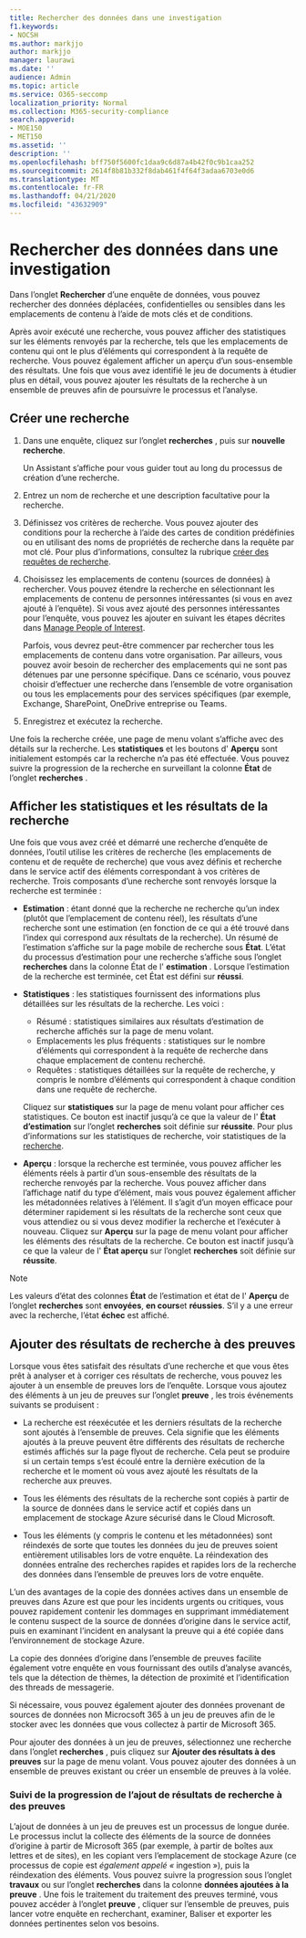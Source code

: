 ```yaml
---
title: Rechercher des données dans une investigation
f1.keywords:
- NOCSH
ms.author: markjjo
author: markjjo
manager: laurawi
ms.date: ''
audience: Admin
ms.topic: article
ms.service: O365-seccomp
localization_priority: Normal
ms.collection: M365-security-compliance
search.appverid:
- MOE150
- MET150
ms.assetid: ''
description: ''
ms.openlocfilehash: bff750f5600fc1daa9c6d87a4b42f0c9b1caa252
ms.sourcegitcommit: 2614f8b81b332f8dab461f4f64f3adaa6703e0d6
ms.translationtype: MT
ms.contentlocale: fr-FR
ms.lasthandoff: 04/21/2020
ms.locfileid: "43632909"
---
```

# <a name="search-for-data-in-an-investigation"></a>Rechercher des données dans une investigation

Dans l’onglet **Rechercher** d’une enquête de données, vous pouvez rechercher des données déplacées, confidentielles ou sensibles dans les emplacements de contenu à l’aide de mots clés et de conditions. 

Après avoir exécuté une recherche, vous pouvez afficher des statistiques sur les éléments renvoyés par la recherche, tels que les emplacements de contenu qui ont le plus d’éléments qui correspondent à la requête de recherche. Vous pouvez également afficher un aperçu d’un sous-ensemble des résultats. Une fois que vous avez identifié le jeu de documents à étudier plus en détail, vous pouvez ajouter les résultats de la recherche à un ensemble de preuves afin de poursuivre le processus et l’analyse.

## <a name="create-a-search"></a>Créer une recherche

1. Dans une enquête, cliquez sur l’onglet **recherches** , puis sur **nouvelle recherche**. 

    Un Assistant s’affiche pour vous guider tout au long du processus de création d’une recherche.

2. Entrez un nom de recherche et une description facultative pour la recherche.

3. Définissez vos critères de recherche. Vous pouvez ajouter des conditions pour la recherche à l’aide des cartes de condition prédéfinies ou en utilisant des noms de propriétés de recherche dans la requête par mot clé. Pour plus d’informations, consultez la rubrique [créer des requêtes de recherche](build-search-queries.md).

4. Choisissez les emplacements de contenu (sources de données) à rechercher. Vous pouvez étendre la recherche en sélectionnant les emplacements de contenu de personnes intéressantes (si vous en avez ajouté à l’enquête). Si vous avez ajouté des personnes intéressantes pour l’enquête, vous pouvez les ajouter en suivant les étapes décrites dans [Manage People of Interest](manage-people-of-interest.md#add-people-of-interest).
 
   Parfois, vous devrez peut-être commencer par rechercher tous les emplacements de contenu dans votre organisation. Par ailleurs, vous pouvez avoir besoin de rechercher des emplacements qui ne sont pas détenues par une personne spécifique. Dans ce scénario, vous pouvez choisir d’effectuer une recherche dans l’ensemble de votre organisation ou tous les emplacements pour des services spécifiques (par exemple, Exchange, SharePoint, OneDrive entreprise ou Teams.

5. Enregistrez et exécutez la recherche.

Une fois la recherche créée, une page de menu volant s’affiche avec des détails sur la recherche. Les **statistiques** et les boutons d' **Aperçu** sont initialement estompés car la recherche n’a pas été effectuée. Vous pouvez suivre la progression de la recherche en surveillant la colonne **État** de l’onglet **recherches** .

## <a name="view-statistics-and-search-results"></a>Afficher les statistiques et les résultats de la recherche

Une fois que vous avez créé et démarré une recherche d’enquête de données, l’outil utilise les critères de recherche (les emplacements de contenu et de requête de recherche) que vous avez définis et recherche dans le service actif des éléments correspondant à vos critères de recherche. Trois composants d’une recherche sont renvoyés lorsque la recherche est terminée : 

- **Estimation** : étant donné que la recherche ne recherche qu’un index (plutôt que l’emplacement de contenu réel), les résultats d’une recherche sont une estimation (en fonction de ce qui a été trouvé dans l’index qui correspond aux résultats de la recherche). Un résumé de l’estimation s’affiche sur la page mobile de recherche sous **État**. L’état du processus d’estimation pour une recherche s’affiche sous l’onglet **recherches** dans la colonne État de l' **estimation** . Lorsque l’estimation de la recherche est terminée, cet État est défini sur **réussi**.

- **Statistiques** : les statistiques fournissent des informations plus détaillées sur les résultats de la recherche. Les voici :

    - Résumé : statistiques similaires aux résultats d’estimation de recherche affichés sur la page de menu volant.
    - Emplacements les plus fréquents : statistiques sur le nombre d’éléments qui correspondent à la requête de recherche dans chaque emplacement de contenu recherché. 
    - Requêtes : statistiques détaillées sur la requête de recherche, y compris le nombre d’éléments qui correspondent à chaque condition dans une requête de recherche.

    Cliquez sur **statistiques** sur la page de menu volant pour afficher ces statistiques. Ce bouton est inactif jusqu’à ce que la valeur de l' **État d’estimation** sur l’onglet **recherches** soit définie sur **réussite**. Pour plus d’informations sur les statistiques de recherche, voir statistiques de la [recherche](search-statistics.md).

- **Aperçu** : lorsque la recherche est terminée, vous pouvez afficher les éléments réels à partir d’un sous-ensemble des résultats de la recherche renvoyés par la recherche. Vous pouvez afficher dans l’affichage natif du type d’élément, mais vous pouvez également afficher les métadonnées relatives à l’élément. Il s’agit d’un moyen efficace pour déterminer rapidement si les résultats de la recherche sont ceux que vous attendiez ou si vous devez modifier la recherche et l’exécuter à nouveau. Cliquez sur **Aperçu** sur la page de menu volant pour afficher les éléments des résultats de la recherche. Ce bouton est inactif jusqu’à ce que la valeur de l' **État aperçu** sur l’onglet **recherches** soit définie sur **réussite**.
 
> [!NOTE]
> Les valeurs d’état des colonnes **État** de l’estimation et état de l' **Aperçu** de l’onglet **recherches** sont **envoyées**, **en cours**et **réussies**. S’il y a une erreur avec la recherche, l’état **échec** est affiché.

## <a name="add-search-results-to-evidence"></a>Ajouter des résultats de recherche à des preuves

Lorsque vous êtes satisfait des résultats d’une recherche et que vous êtes prêt à analyser et à corriger ces résultats de recherche, vous pouvez les ajouter à un ensemble de preuves lors de l’enquête. Lorsque vous ajoutez des éléments à un jeu de preuves sur l’onglet **preuve** , les trois événements suivants se produisent :

- La recherche est réexécutée et les derniers résultats de la recherche sont ajoutés à l’ensemble de preuves. Cela signifie que les éléments ajoutés à la preuve peuvent être différents des résultats de recherche estimés affichés sur la page flyout de recherche. Cela peut se produire si un certain temps s’est écoulé entre la dernière exécution de la recherche et le moment où vous avez ajouté les résultats de la recherche aux preuves.

- Tous les éléments des résultats de la recherche sont copiés à partir de la source de données dans le service actif et copiés dans un emplacement de stockage Azure sécurisé dans le Cloud Microsoft.

- Tous les éléments (y compris le contenu et les métadonnées) sont réindexés de sorte que toutes les données du jeu de preuves soient entièrement utilisables lors de votre enquête. La réindexation des données entraîne des recherches rapides et rapides lors de la recherche des données dans l’ensemble de preuves lors de votre enquête.

L’un des avantages de la copie des données actives dans un ensemble de preuves dans Azure est que pour les incidents urgents ou critiques, vous pouvez rapidement contenir les dommages en supprimant immédiatement le contenu suspect de la source de données d’origine dans le service actif, puis en examinant l’incident en analysant la preuve qui a été copiée dans l’environnement de stockage Azure. 

La copie des données d’origine dans l’ensemble de preuves facilite également votre enquête en vous fournissant des outils d’analyse avancés, tels que la détection de thèmes, la détection de proximité et l’identification des threads de messagerie.

Si nécessaire, vous pouvez également ajouter des données provenant de sources de données non Microcsoft 365 à un jeu de preuves afin de le stocker avec les données que vous collectez à partir de Microsoft 365.

Pour ajouter des données à un jeu de preuves, sélectionnez une recherche dans l’onglet **recherches** , puis cliquez sur **Ajouter des résultats à des preuves** sur la page de menu volant. Vous pouvez ajouter des données à un ensemble de preuves existant ou créer un ensemble de preuves à la volée.

### <a name="tracking-the-progress-of-adding-search-results-to-evidence"></a>Suivi de la progression de l’ajout de résultats de recherche à des preuves

L’ajout de données à un jeu de preuves est un processus de longue durée. Le processus inclut la collecte des éléments de la source de données d’origine à partir de Microsoft 365 (par exemple, à partir de boîtes aux lettres et de sites), en les copiant vers l’emplacement de stockage Azure (ce processus de copie est *également appelé «* ingestion »), puis la réindexation des éléments. Vous pouvez suivre la progression sous l’onglet **travaux** ou sur l’onglet **recherches** dans la colonne **données ajoutées à la preuve** . Une fois le traitement du traitement des preuves terminé, vous pouvez accéder à l’onglet **preuve** , cliquer sur l’ensemble de preuves, puis lancer votre enquête en recherchant, examiner, Baliser et exporter les données pertinentes selon vos besoins.
